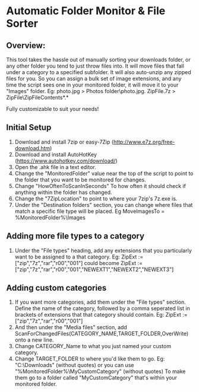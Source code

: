 # Automatic Folder Monitor & File Sorter
## Overview:

This tool takes the hassle out of manually sorting your downloads folder, or any other folder you tend to just throw files into.
It will move files that fall under a category to a specified subfolder. It will also auto-unzip any zipped files for you.
So you can assign a bulk set of image extensions, and any time the script sees one in your monitored folder, it will move it to your "Images" folder.
Eg: photo.jpg > Photos folder\photo.jpg. ZipFile.7z > ZipFile\ZipFileContents*.*

Fully customizable to suit your needs!


## Initial Setup
1. Download and install 7zip or easy-7Zip (http://www.e7z.org/free-download.htm)
2. Download and install AutoHotKey (https://www.autohotkey.com/download/)
3. Open the .ahk file in a text editor.
4. Change the "MonitoredFolder" value near the top of the script to point to the folder that you want to be monitored for changes.
5. Change "HowOftenToScanInSeconds" To how often it should check if anything within the folder has changed.
6. Change the "7ZipLocation" to point to where your 7zip's 7z.exe is.
7. Under the "Destination folders" section, you can change where files that match a specific file type will be placed. Eg MoveImagesTo = %MonitoredFolder%\Images

## Adding more file types to a category
1. Under the "File types" heading, add any extensions that you particularly want to be assigned to a that category. Eg:	ZipExt := ["zip","7z","rar","r00","001"] could become 		ZipExt := ["zip","7z","rar","r00","001","NEWEXT1","NEWEXT2","NEWEXT3"]

## Adding custom categories
1. If you want more categories, add them under the "File types" section. Define the name of the category, followed by a comma seperated list in brackets of extensions that that category should contain. Eg: ZipExt := ["zip","7z","rar","r00","001"]
2. And then under the "Media files" section, add	ScanForChangedFiles(CATEGORY_NAME,TARGET_FOLDER,OverWrite) onto a new line.
3. Change CATEGORY_Name to what you just named your custom category.
4. Change TARGET_FOLDER to where you'd like them to go. Eg: "C:\Downloads\" (without quotes) or you can use "%MonitoredFolder%\MyCustomCategory" (without quotes) To make them go to a folder called "MyCustomCategory" that's within your monitored folder.
